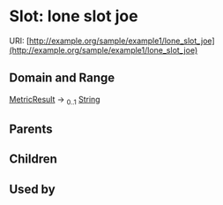 
# Slot: lone slot joe




URI: [http://example.org/sample/example1/lone_slot_joe](http://example.org/sample/example1/lone_slot_joe)


## Domain and Range

[MetricResult](MetricResult.md) &#8594;  <sub>0..1</sub> [String](types/String.md)

## Parents


## Children


## Used by


